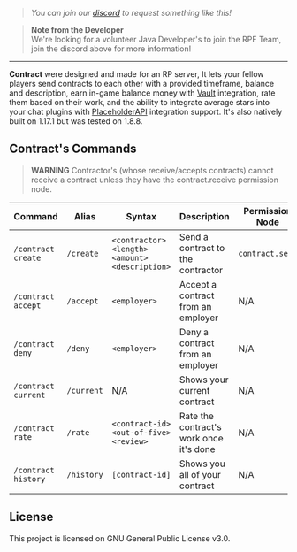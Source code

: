 > *You can join our [discord](https://discord.gg/yGkS3Dh) to request something like this!*

> **Note from the Developer**  
We're looking for a volunteer Java Developer's to join the RPF Team, join the discord above for more information!

---
**Contract** were designed and made for an RP server, It lets your fellow players send contracts to each other with a provided timeframe, balance and description, earn in-game balance money with [Vault](https://www.spigotmc.org/resources/vault.34315/) integration, rate them based on their work, and the ability to integrate average stars into your chat plugins with [PlaceholderAPI](https://www.spigotmc.org/resources/placeholderapi.6245/) integration support. It's also natively built on 1.17.1 but was tested on 1.8.8.

## Contract's Commands
> **WARNING** Contractor's (whose receive/accepts contracts) cannot receive a contract unless they have the contract.receive permission node.


| Command | Alias | Syntax | Description | Permission Node |
| ------- | ----- | ------ | ----------- | --------------- |
| `/contract create` | `/create` | `<contractor> <length> <amount> <description>` | Send a contract to the contractor | `contract.send` |
| `/contract accept` | `/accept` | `<employer>` | Accept a contract from an employer | N/A |
| `/contract deny` | `/deny` | `<employer>` | Deny a contract from an employer | N/A |
| `/contract current` | `/current` | N/A | Shows your current contract | N/A |
| `/contract rate` | `/rate` | `<contract-id> <out-of-five> <review>` | Rate the contract's work once it's done | N/A |
| `/contract history` | `/history` | `[contract-id]` | Shows you all of your contract | N/A |

## **License**  
This project is licensed on GNU General Public License v3.0.
